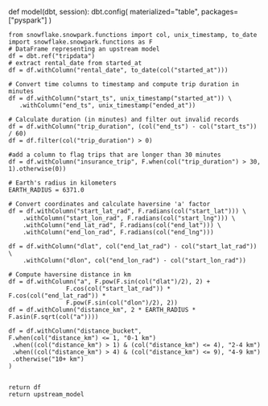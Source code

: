 def model(dbt, session):
    dbt.config(
        materialized="table",
        packages=["pyspark"]
    )

    from snowflake.snowpark.functions import col, unix_timestamp, to_date
    import snowflake.snowpark.functions as F
    # DataFrame representing an upstream model
    df = dbt.ref("tripdata")
    # extract rental_date from started_at
    df = df.withColumn("rental_date", to_date(col("started_at")))

    # Convert time columns to timestamp and compute trip duration in minutes
    df = df.withColumn("start_ts", unix_timestamp("started_at")) \
       .withColumn("end_ts", unix_timestamp("ended_at"))

    # Calculate duration (in minutes) and filter out invalid records
    df = df.withColumn("trip_duration", (col("end_ts") - col("start_ts")) / 60)
    df = df.filter(col("trip_duration") > 0)
    
    #add a column to flag trips that are longer than 30 minutes
    df = df.withColumn("insurance_trip", F.when(col("trip_duration") > 30, 1).otherwise(0))

    # Earth's radius in kilometers
    EARTH_RADIUS = 6371.0

    # Convert coordinates and calculate haversine 'a' factor
    df = df.withColumn("start_lat_rad", F.radians(col("start_lat"))) \
        .withColumn("start_lon_rad", F.radians(col("start_lng"))) \
        .withColumn("end_lat_rad", F.radians(col("end_lat"))) \
        .withColumn("end_lon_rad", F.radians(col("end_lng")))

    df = df.withColumn("dlat", col("end_lat_rad") - col("start_lat_rad")) \
        .withColumn("dlon", col("end_lon_rad") - col("start_lon_rad"))

    # Compute haversine distance in km
    df = df.withColumn("a", F.pow(F.sin(col("dlat")/2), 2) + 
                    F.cos(col("start_lat_rad")) * F.cos(col("end_lat_rad")) * 
                    F.pow(F.sin(col("dlon")/2), 2))
    df = df.withColumn("distance_km", 2 * EARTH_RADIUS * F.asin(F.sqrt(col("a"))))

    df = df.withColumn("distance_bucket",
    F.when(col("distance_km") <= 1, "0-1 km")
     .when((col("distance_km") > 1) & (col("distance_km") <= 4), "2-4 km")
     .when((col("distance_km") > 4) & (col("distance_km") <= 9), "4-9 km")
     .otherwise("10+ km")
    )
    

    return df
    return upstream_model
